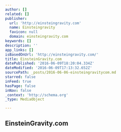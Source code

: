 ```yaml
---
author: []
related: []
publisher:
  url: 'http://einsteingravity.com'
  name: Einsteingravity
  favicon: null
  domain: einsteingravity.com
keywords: []
description: ''
app_links: []
isBasedOnUrl: 'http://einsteingravity.com/'
title: EinsteinGravity.com
datePublished: '2016-06-09T18:20:04.334Z'
dateModified: '2016-06-09T17:13:32.652Z'
sourcePath: _posts/2016-06-06-einsteingravitycom.md
starred: false
inFeed: true
hasPage: false
inNav: false
_context: 'http://schema.org'
_type: MediaObject

---
```

<article style=""><h1>EinsteinGravity.com</h1></article>